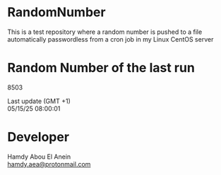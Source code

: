 # RandomNumber    
This is a test repository where a random number is pushed to a file automatically passwordless from a cron job in my Linux CentOS server    
# Random Number of the last run   
8503
      
Last update (GMT +1)    
05/15/25 08:00:01
# Developer    
Hamdy Abou El Anein   
hamdy.aea@protonmail.com
